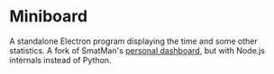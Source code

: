# Miniboard
A standalone Electron program displaying the time and some other statistics. A fork of SmatMan's [personal dashboard](https://github.com/SmatMan/personal_dashboard), but with Node.js internals instead of Python.
